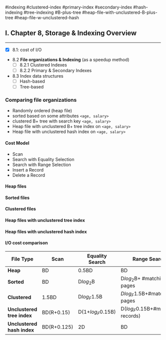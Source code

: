 #indexing #clustered-index #primary-index #secondary-index #hash-indexing #tree-indexing #B-plus-tree #heap-file-with-unclustered-B-plus-tree #heap-file-w-unclustered-hash

## I. Chapter 8, Storage & Indexing Overview
---
- [x] 8.1: cost of I/O

- 8.2 **File organizations & Indexing** (as a speedup method)
	- [ ] 8.2.1 Clustered Indexes
	- [ ] 8.2.2 Primary & Secondary Indexes
 
- 8.3 Index data structures
	- [ ] Hash-based
	- [ ] Tree-based

### Comparing file organizations
- Randomly ordered (heap file)
- sorted based on some attributes `<age, salary>`
- clustered B+ tree with search key `<age, salary>`
- Heap file with unclustered B+ tree index on `<age, salary>`
- Heap file with unclustered hash index on `<age, salary>`

#### Cost Model
- Scan
- Search with Equality Selection
- Search with Range Selection
- Insert a Record
- Delete a Record
 
#### Heap files

#### Sorted files

#### Clustered files

#### Heap files with unclustered tree index

#### Heap files with unclustered hash index
	
#### I/O cost comparison
| File Type                  | Scan        | Equality Search   | Range Search                       | Insert            | Delete    |
| -------------------------- | ----------- | ----------------- | ---------------------------------- | ----------------- | --------- |
| **Heap**                   | BD          | 0.5BD             | BD                                 | 2D                | Search+D  |
| **Sorted**                 | BD          | D$log_2$B         | D$log_2$B+ \#matching pages        | Search+BD         | Search+BD |
| **Clustered**              | 1.5BD       | D$log_F1.5$B      | $Dlog_F1.5$B+\#matching pages      | Search+D          | Search+D  |
| **Unclustered tree index** | BD(R+0.15)  | D(1+$log_F0.15$B) | D($log_F0.15$B+\#matching records) | D(3+$log_F0.15$B) | Search+2D |
| **Unclustered hash index** | BD(R+0.125) | 2D                | BD                                 | 4D                | Search+2D |